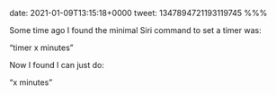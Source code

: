 date: 2021-01-09T13:15:18+0000
tweet: 1347894721193119745
%%%

Some time ago I found the minimal Siri command to set a timer was:

“timer x minutes”

Now I found I can just do:

“x minutes”
